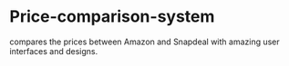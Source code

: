 # Price-comparison-system
compares the prices between Amazon and Snapdeal with amazing user interfaces and designs.
